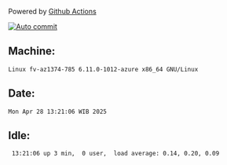 Powered by [Github Actions](https://github.com/features/actions)

[![Auto commit](https://github.com/hiage/workstation/workflows/Auto%20commit/badge.svg)](https://github.com/hiage/workstation/actions?query=workflow%3A%22Auto+commit%22)

## Machine:
```
Linux fv-az1374-785 6.11.0-1012-azure x86_64 GNU/Linux
```
## Date:
```
Mon Apr 28 13:21:06 WIB 2025
```
## Idle:
```
 13:21:06 up 3 min,  0 user,  load average: 0.14, 0.20, 0.09
```
